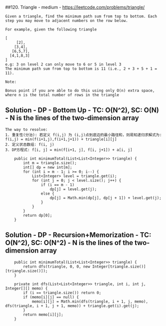 ##120. Triangle - medium - https://leetcode.com/problems/triangle/
```
Given a triangle, find the minimum path sum from top to bottom. Each step you may move to adjacent numbers on the row below.

For example, given the following triangle

[
     [2],
    [3,4],
   [6,5,7],
  [4,1,8,3]
]
e.g: 3 on level 2 can only move to 6 or 5 in level 3 
The minimum path sum from top to bottom is 11 (i.e., 2 + 3 + 5 + 1 = 11).

Note:

Bonus point if you are able to do this using only O(n) extra space, where n is the total number of rows in the triangle
```
## Solution - DP - Bottom Up - TC: O(N^2), SC: O(N) - N is the lines of the two-dimension array
```
The way to resolve:
1. 重复性(分治): 若定义 f(i,j) 为 (i,j)点到底边的最小路径和，则易知递归求解式为: f(i,j) = min(f(i+1,j),f(i+1,j+1)) + triangle[i][j]
2. 定义状态数组: f(i, j)
3. DP方程式: f[i, j] = min(f[i+1, j], f[i, j+1]) + a[i, j]

    public int minimumTotal(List<List<Integer>> triangle) {
        int m = triangle.size();
        int[] dp = new int[m];
        for (int i = m - 1; i >= 0; i--) {
            List<Integer> level = triangle.get(i);
            for (int j = 0; j < level.size(); j++) {
                if (i == m - 1)
                    dp[j] = level.get(j);
                else {
                    dp[j] = Math.min(dp[j], dp[j + 1]) + level.get(j);
                }
            }
        }
        return dp[0];
    }
```

## Solution - DP - Recursion+Memorization - TC: O(N^2), SC: O(N^2) - N is the lines of the two-dimension array
```
    public int minimumTotal(List<List<Integer>> triangle) {
        return dfs(triangle, 0, 0, new Integer[triangle.size()][triangle.size()]);
    }

    private int dfs(List<List<Integer>> triangle, int i, int j, Integer[][] memo) {
        if (i == triangle.size()) return 0;
        if (memo[i][j] == null) {
            memo[i][j] = Math.min(dfs(triangle, i + 1, j, memo), dfs(triangle, i + 1, j + 1, memo)) + triangle.get(i).get(j);
        }
        return memo[i][j];
    }
```